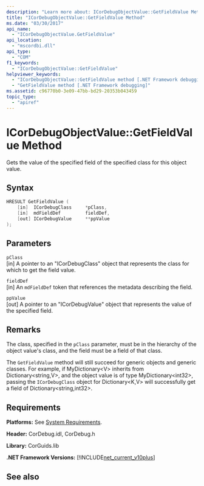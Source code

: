 ```yaml
---
description: "Learn more about: ICorDebugObjectValue::GetFieldValue Method"
title: "ICorDebugObjectValue::GetFieldValue Method"
ms.date: "03/30/2017"
api_name: 
  - "ICorDebugObjectValue.GetFieldValue"
api_location: 
  - "mscordbi.dll"
api_type: 
  - "COM"
f1_keywords: 
  - "ICorDebugObjectValue::GetFieldValue"
helpviewer_keywords: 
  - "ICorDebugObjectValue::GetFieldValue method [.NET Framework debugging]"
  - "GetFieldValue method [.NET Framework debugging]"
ms.assetid: c96770b0-3e09-47bb-bd29-20353b043459
topic_type: 
  - "apiref"
---
```

# ICorDebugObjectValue::GetFieldValue Method

Gets the value of the specified field of the specified class for this object value.  
  
## Syntax  
  
```cpp  
HRESULT GetFieldValue (  
    [in]  ICorDebugClass     *pClass,  
    [in]  mdFieldDef         fieldDef,  
    [out] ICorDebugValue     **ppValue  
);  
```  
  
## Parameters  

 `pClass`  
 [in] A pointer to an "ICorDebugClass" object that represents the class for which to get the field value.  
  
 `fieldDef`  
 [in] An `mdFieldDef` token that references the metadata describing the field.  
  
 `ppValue`  
 [out] A pointer to an "ICorDebugValue" object that represents the value of the specified field.  
  
## Remarks  

 The class, specified in the `pClass` parameter, must be in the hierarchy of the object value's class, and the field must be a field of that class.  
  
 The `GetFieldValue` method will still succeed for generic objects and generic classes. For example, if MyDictionary\<V> inherits from Dictionary\<string,V>, and the object value is of type MyDictionary\<int32>, passing the `ICorDebugClass` object for Dictionary\<K,V> will successfully get a field of Dictionary\<string,int32>.  
  
## Requirements  

 **Platforms:** See [System Requirements](../../get-started/system-requirements.md).  
  
 **Header:** CorDebug.idl, CorDebug.h  
  
 **Library:** CorGuids.lib  
  
 **.NET Framework Versions:** [!INCLUDE[net_current_v10plus](../../../../includes/net-current-v10plus-md.md)]  
  
## See also
